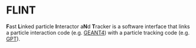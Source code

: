 FLINT
================================================================

<b>F</b>ast <b>L</b>inked particle <b>I</b>nteractor a<b>N</b>d <b>T</b>racker is a software interface that links a particle interaction code (e.g.  [GEANT4](http://www.geant4.org/)) with a particle tracking code (e.g.  [GPT](http://www.pulsar.nl/gpt/)).

